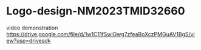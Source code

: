 # Logo-design-NM2023TMID32660
video demonstration https://drive.google.com/file/d/1w1C11fSwlGwg7zfeaBoXczPMGuAV1BgS/view?usp=drivesdk
